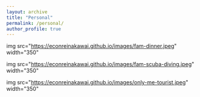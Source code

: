 ```yaml
---
layout: archive
title: "Personal"
permalink: /personal/
author_profile: true
---
```



<!--My husband and our lovely daughter Isabelle at the Golden Gardens Park, one of our favorite parks in Seattle.-->

img src="https://econreinakawai.github.io/images/fam-dinner.jpeg" width="350"


<!--I enjoy attending cultural events, as well as outdoor activities and cooking:)-->

img src="https://econreinakawai.github.io/images/fam-scuba-diving.jpeg" width="350"

img src="https://econreinakawai.github.io/images/only-me-tourist.jpeg" width="350"
